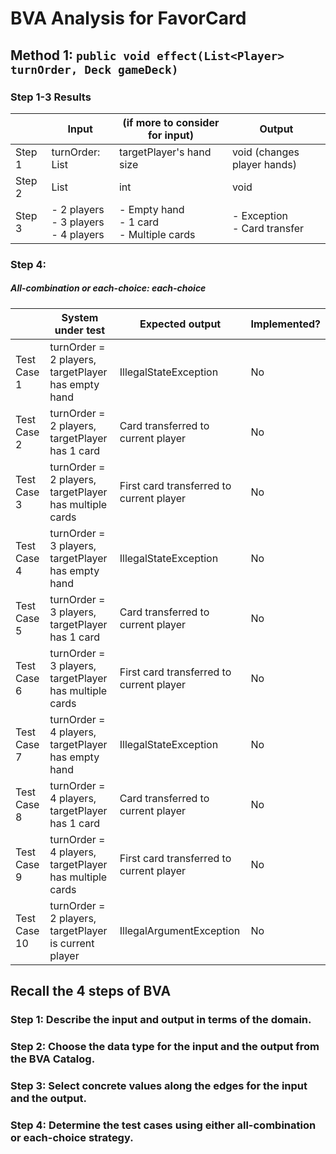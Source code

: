 # BVA Analysis for FavorCard

## Method 1: ```public void effect(List<Player> turnOrder, Deck gameDeck)```
### Step 1-3 Results
|        | Input | (if more to consider for input) | Output |
|--------|-------|---------------------------------|--------|
| Step 1 | turnOrder: List<Player> | targetPlayer's hand size | void (changes player hands) |
| Step 2 | List<Player> | int | void |
| Step 3 | - 2 players<br>- 3 players<br>- 4 players | - Empty hand<br>- 1 card<br>- Multiple cards | - Exception<br>- Card transfer |

### Step 4:
##### All-combination or each-choice: each-choice

|              | System under test | Expected output | Implemented? |
|--------------|-------------------|-----------------|--------------|
| Test Case 1  | turnOrder = 2 players, targetPlayer has empty hand | IllegalStateException | No |
| Test Case 2  | turnOrder = 2 players, targetPlayer has 1 card | Card transferred to current player | No |
| Test Case 3  | turnOrder = 2 players, targetPlayer has multiple cards | First card transferred to current player | No |
| Test Case 4  | turnOrder = 3 players, targetPlayer has empty hand | IllegalStateException | No |
| Test Case 5  | turnOrder = 3 players, targetPlayer has 1 card | Card transferred to current player | No |
| Test Case 6  | turnOrder = 3 players, targetPlayer has multiple cards | First card transferred to current player | No |
| Test Case 7  | turnOrder = 4 players, targetPlayer has empty hand | IllegalStateException | No |
| Test Case 8  | turnOrder = 4 players, targetPlayer has 1 card | Card transferred to current player | No |
| Test Case 9  | turnOrder = 4 players, targetPlayer has multiple cards | First card transferred to current player | No |
| Test Case 10 | turnOrder = 2 players, targetPlayer is current player | IllegalArgumentException | No |

## Recall the 4 steps of BVA
### Step 1: Describe the input and output in terms of the domain.
### Step 2: Choose the data type for the input and the output from the BVA Catalog.
### Step 3: Select concrete values along the edges for the input and the output.
### Step 4: Determine the test cases using either all-combination or each-choice strategy.

